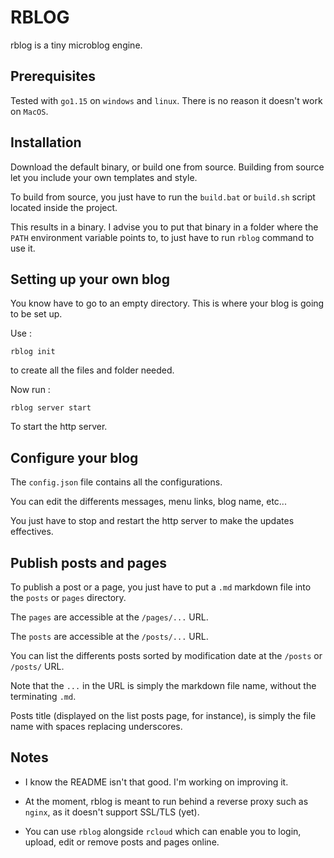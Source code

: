 # RBLOG

rblog is a tiny microblog engine.



## Prerequisites

Tested with `go1.15` on `windows` and `linux`. There is no reason it doesn't work on `MacOS`.



## Installation

Download the default binary, or build one from source. Building from source let you include your own templates and style.

To build from source, you just have to run the `build.bat` or `build.sh` script located inside the project.

This results in a binary. I advise you to put that binary in a folder where the `PATH` environment variable points to, to just have to run `rblog` command to use it.



## Setting up your own blog

You know have to go to an empty directory. This is where your blog is going to be set up.

Use :

```shell
rblog init
```

to create all the files and folder needed.



Now run :

```shell
rblog server start
```

To start the http server.



## Configure your blog

The `config.json` file contains all the configurations.

You can edit the differents messages, menu links, blog name, etc...

You just have to stop and restart the http server to make the updates effectives.



## Publish posts and pages

To publish a post or a page, you just have to put a `.md` markdown file into the `posts` or `pages` directory.



The `pages` are accessible at the `/pages/...` URL.

The `posts` are accessible at the `/posts/...` URL.

You can list the differents posts sorted by modification date at the `/posts` or `/posts/` URL.



Note that the `...` in the URL is simply the markdown file name, without the terminating `.md`.



Posts title (displayed on the list posts page, for instance), is simply the file name with spaces replacing underscores.



## Notes

- I know the README isn't that good. I'm working on improving it.

- At the moment, rblog is meant to run behind a reverse proxy such as `nginx`, as it doesn't support SSL/TLS (yet).
- You can use `rblog` alongside `rcloud`  which can enable you to login, upload, edit or remove posts and pages online.
